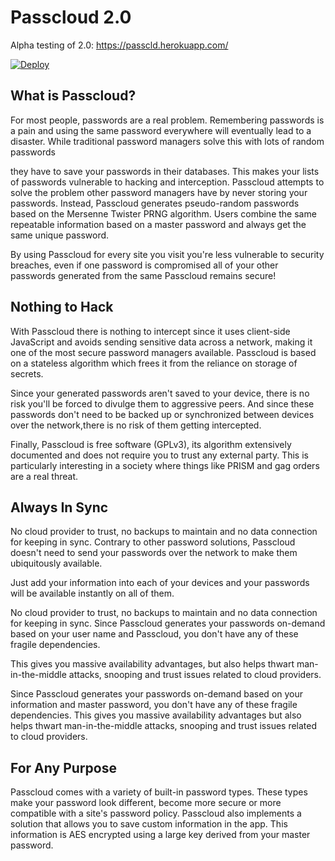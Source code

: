 # Passcloud 2.0

Alpha testing of 2.0: https://passcld.herokuapp.com/

[![Deploy](https://www.herokucdn.com/deploy/button.png)](https://heroku.com/deploy?template=https://github.com/spencerthayer/Passcloud)

## What is Passcloud?

For most people, passwords are a real problem. Remembering passwords is a pain and using the same password everywhere will eventually lead to a disaster. While traditional password managers solve this with lots of random passwords

they have to save your passwords in their databases. This makes your lists of passwords vulnerable to hacking and interception.
Passcloud attempts to solve the problem other password managers have by never storing your passwords. Instead, Passcloud generates pseudo-random passwords based on the Mersenne Twister PRNG algorithm. Users combine the same repeatable information based on a master password and always get the same unique password.

By using Passcloud for every site you visit you're less vulnerable to security breaches, even if one password is compromised all of your other passwords generated from the same Passcloud remains secure!

## Nothing to Hack

With Passcloud there is nothing to intercept since it uses client-side JavaScript and avoids sending sensitive data across a network, making it one of the most secure password managers available. Passcloud is based on a stateless algorithm which frees it from the reliance on storage of secrets.

Since your generated passwords aren't saved to your device, there is no risk you'll be forced to divulge them to aggressive peers. And since these passwords don't need to be backed up or synchronized between devices over the network,there is no risk of them getting intercepted.

Finally, Passcloud is free software (GPLv3), its algorithm extensively documented and does not require you to trust any external party. This is particularly interesting in a society where things like PRISM and gag orders are a real threat.

## Always In Sync
No cloud provider to trust, no backups to maintain and no data connection for keeping in sync. Contrary to other password solutions, Passcloud doesn't need to send your passwords over the network to make them ubiquitously available.

Just add your information into each of your devices and your passwords will be available instantly on all of them.

No cloud provider to trust, no backups to maintain and no data connection for keeping in sync. Since Passcloud generates your passwords on-demand based on your user name and Passcloud, you don't have any of these fragile dependencies.

This gives you massive availability advantages, but also helps thwart man-in-the-middle attacks, snooping and trust issues related to cloud providers.

Since Passcloud generates your passwords on-demand based on your information and master password, you don't have any of these fragile dependencies. This gives you massive availability advantages but also helps thwart man-in-the-middle attacks, snooping and trust issues related to cloud providers.

## For Any Purpose

Passcloud comes with a variety of built-in password types. These types make your password look different, become more secure or more compatible with a site's password policy.
Passcloud also implements a solution that allows you to save custom information in the app. This information is AES encrypted using a large key derived from your master password.
